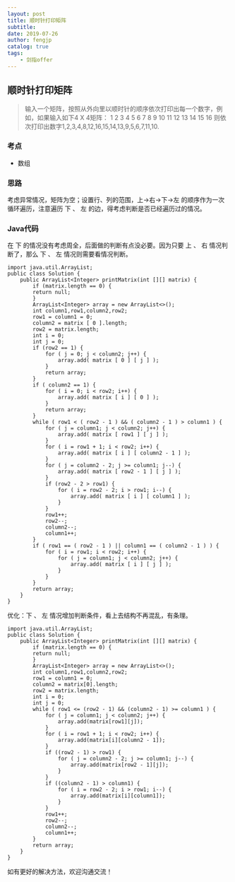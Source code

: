 ```yaml
---
layout: post
title: 顺时针打印矩阵
subtitle: 
date: 2019-07-26
author: fengjp
catalog: true
tags:
    - 剑指offer
---
```


## 顺时针打印矩阵

> 输入一个矩阵，按照从外向里以顺时针的顺序依次打印出每一个数字，例如，如果输入如下4 X 4矩阵： 1 2 3 4 5 6 7 8 9 10 11 12 13 14 15 16 则依次打印出数字1,2,3,4,8,12,16,15,14,13,9,5,6,7,11,10.

### 考点

- 数组

### 思路

考虑异常情况，矩阵为空；设置行、列的范围，上->右->下->左 的顺序作为一次循环遍历，注意遍历 下 、 左 的边，得考虑判断是否已经遍历过的情况。

### Java代码

在 下 的情况没有考虑周全，后面做的判断有点没必要。因为只要 上 、 右 情况判断了，那么 下 、 左 情况则需要看情况判断。

    import java.util.ArrayList;
    public class Solution {
        public ArrayList<Integer> printMatrix(int [][] matrix) {
            if (matrix.length == 0) {
            return null;
            }
            ArrayList<Integer> array = new ArrayList<>();
            int column1,row1,column2,row2;
            row1 = column1 = 0;
            column2 = matrix [ 0 ].length;
            row2 = matrix.length;
            int i = 0;
            int j = 0;
            if (row2 == 1) {
                for ( j = 0; j < column2; j++) {
                    array.add( matrix [ 0 ] [ j ] );
                }
                return array;
            }
            if ( column2 == 1) {
                for ( i = 0; i < row2; i++) {
                    array.add( matrix [ i ] [ 0 ] );
                }
                return array;
            }
            while ( row1 < ( row2 - 1 ) && ( column2 - 1 ) > column1 ) {
                for ( j = column1; j < column2; j++) {
                    array.add( matrix [ row1 ] [ j ] );
                }
                for ( i = row1 + 1; i < row2; i++) {
                    array.add( matrix [ i ] [ column2 - 1 ] );
                }
                for ( j = column2 - 2; j >= column1; j--) {
                    array.add( matrix [ row2 - 1 ] [ j ] );
                }
                if (row2 - 2 > row1) {
                    for ( i = row2 - 2; i > row1; i--) {
                        array.add( matrix [ i ] [ column1 ] );
                    }
                }
                row1++;
                row2--;
                column2--;
                column1++;
            }
            if ( row1 == ( row2 - 1 ) || column1 == ( column2 - 1 ) ) {
                for ( i = row1; i < row2; i++) {
                    for ( j = column1; j < column2; j++) {
                        array.add( matrix [ i ] [ j ] );
                    }
                }
            }
            return array;
        }
    }

优化：下 、 左 情况增加判断条件，看上去结构不再混乱，有条理。

    import java.util.ArrayList;
    public class Solution {
        public ArrayList<Integer> printMatrix(int [][] matrix) {
            if (matrix.length == 0) {
            return null;
            }
            ArrayList<Integer> array = new ArrayList<>();
            int column1,row1,column2,row2;
            row1 = column1 = 0;
            column2 = matrix[0].length;
            row2 = matrix.length;
            int i = 0;
            int j = 0;
            while ( row1 <= (row2 - 1) && (column2 - 1) >= column1 ) {
                for ( j = column1; j < column2; j++) {
                    array.add(matrix[row1][j]);
                }
                for ( i = row1 + 1; i < row2; i++) {
                    array.add(matrix[i][column2 - 1]);
                }
                if ((row2 - 1) > row1) {
                    for ( j = column2 - 2; j >= column1; j--) {
                        array.add(matrix[row2 - 1][j]);
                    }
                }
                if ((column2 - 1) > column1) {
                    for ( i = row2 - 2; i > row1; i--) {
                        array.add(matrix[i][column1]);
                    }
                }
                row1++;
                row2--;
                column2--;
                column1++;
            }
            return array;
        }
    }

如有更好的解决方法，欢迎沟通交流！